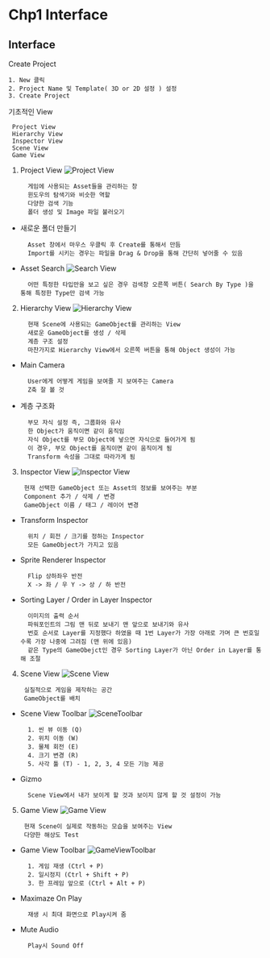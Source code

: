 ﻿# Chp1 Interface

## Interface

Create Project

	1. New 클릭
	2. Project Name 및 Template( 3D or 2D 설정 ) 설정
	3. Create Project 

기초적인 View 

	 Project View
	 Hierarchy View
	 Inspector View
	 Scene View 
	 Game View 

1. Project View
		![Project View](C:\Users\KJM\Desktop\MarkDownImage/ProjectView.png)

		 게임에 사용되는 Asset들을 관리하는 창 
		 윈도우의 탐색기와 비슷한 역할 
		 다양한 검색 기능
		 폴더 생성 및 Image 파일 불러오기 

* 새로운 폴더 만들기
	
		Asset 창에서 마우스 우클릭 후 Create를 통해서 만듬
		Import를 시키는 경우는 파일을 Drag & Drop을 통해 간단히 넣어줄 수 있음 
* Asset Search 
		![Search View](C:\Users\KJM\Desktop\MarkDownImage/AssetSearch.png)
		
			
		어떤 특정한 타입만을 보고 싶은 경우 검색창 오른쪽 버튼( Search By Type )을 통해 특정한 Type만 검색 가능 

2. Hierarchy View
		![Hierarchy View](C:\Users\KJM\Desktop\MarkDownImage/HierarchyView.png)
		
		 현재 Scene에 사용되는 GameObject를 관리하는 View
		 새로운 GameObject를 생성 / 삭제
		 계층 구조 설정 
	 	 마찬가지로 Hierarchy View에서 오른쪽 버튼을 통해 Object 생성이 가능
		 
* Main Camera

		User에게 어떻게 게임을 보여줄 지 보여주는 Camera
		Z축 잘 볼 것 
* 계층 구조화

		부모 자식 설정 즉, 그룹화와 유사 
		한 Object가 움직이면 같이 움직임
		자식 Object를 부모 Object에 넣으면 자식으로 들어가게 됨
		이 경우, 부모 Object를 움직이면 같이 움직이게 됨
 		Transform 속성을 그대로 따라가게 됨 
		
3. Inspector View
		![Inspector View](C:\Users\KJM\Desktop\MarkDownImage/InspectorView.png)
		
		현재 선택한 GameObject 또는 Asset의 정보를 보여주는 부분 
		Component 추가 / 삭제 / 변경
		GameObject 이름 / 태그 / 레이어 변경
			
* Transform Inspector

		위치 / 회전 / 크기를 정하는 Inspector
		모든 GameObject가 가지고 있음

* Sprite Renderer Inspector

		Flip 상하좌우 반전
		X -> 좌 / 우 Y -> 상 / 하 반전
		
* Sorting Layer / Order in Layer Inspector

		이미지의 출력 순서 	
		파워포인트의 그림 맨 뒤로 보내기 맨 앞으로 보내기와 유사 
		번호 순서로 Layer를 지정했다 하였을 때 1번 Layer가 가장 아래로 가며 큰 번호일 수록 가장 나중에 그려짐 (맨 위에 있음) 
		같은 Type의 GameObejct인 경우 Sorting Layer가 아닌 Order in Layer를 통해 조절 
		
4. Scene View
		![Scene View](C:\Users\KJM\Desktop\MarkDownImage/SceneView.png)		

		실질적으로 게임을 제작하는 공간 
		GameObject를 배치
		
* Scene View Toolbar
		![SceneToolbar](C:\Users\KJM\Desktop\MarkDownImage/SceneToolbar.png)		

		1. 씬 뷰 이동 (Q)
		2. 위치 이동 (W)
		3. 물체 회전 (E)
		4. 크기 변경 (R) 
		5. 사각 툴 (T) - 1, 2, 3, 4 모든 기능 제공

* Gizmo	

		Scene View에서 내가 보이게 할 것과 보이지 않게 할 것 설정이 가능 

5. Game View
		![Game View](C:\Users\KJM\Desktop\MarkDownImage/GameView.png)		

		현재 Scene이 실제로 작동하는 모습을 보여주는 View
		다양한 해상도 Test

* Game View Toolbar
		![GameViewToolbar](C:\Users\KJM\Desktop\MarkDownImage/GameViewToolbar.png)	
		
		1. 게임 재생 (Ctrl + P)
		2. 일시정지 (Ctrl + Shift + P)
		3. 한 프레임 앞으로 (Ctrl + Alt + P)
		
* Maximaze On Play

		재생 시 최대 화면으로 Play시켜 줌
		
* Mute Audio
		
		Play시 Sound Off

